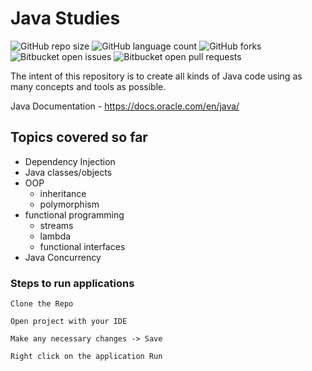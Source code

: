 # Java Studies

![GitHub repo size](https://img.shields.io/github/repo-size/laiszig/java_oop_sandbox?style=for-the-badge)
![GitHub language count](https://img.shields.io/github/languages/count/laiszig/java_oop_sandbox?style=for-the-badge)
![GitHub forks](https://img.shields.io/github/forks/laiszig/java_oop_sandbox?style=for-the-badge)
![Bitbucket open issues](https://img.shields.io/bitbucket/issues/laiszig/java_oop_sandbox?style=for-the-badge)
![Bitbucket open pull requests](https://img.shields.io/bitbucket/pr-raw/laiszig/java_oop_sandbox?style=for-the-badge)

The intent of this repository is to create all kinds of Java code using as many concepts and tools as possible.

Java Documentation - https://docs.oracle.com/en/java/

## Topics covered so far
* Dependency Injection
* Java classes/objects
* OOP
    * inheritance
    * polymorphism
* functional programming
    * streams
    * lambda
    * functional interfaces
* Java Concurrency 

### Steps to run applications
```
Clone the Repo

Open project with your IDE

Make any necessary changes -> Save

Right click on the application Run
```
